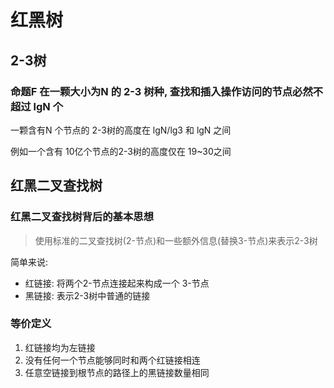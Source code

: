 # 红黑树

## 2-3树

### 命题F 在一颗大小为N 的 2-3 树种, 查找和插入操作访问的节点必然不超过 lgN 个

一颗含有N 个节点的 2-3树的高度在 lgN/lg3 和 lgN 之间

例如一个含有 10亿个节点的2-3树的高度仅在 19~30之间

## 红黑二叉查找树

### 红黑二叉查找树背后的基本思想

> 使用标准的二叉查找树(2-节点)和一些额外信息(替换3-节点)来表示2-3树

简单来说:

- 红链接: 将两个2-节点连接起来构成一个 3-节点
- 黑链接: 表示2-3树中普通的链接

### 等价定义

1. 红链接均为左链接
2. 没有任何一个节点能够同时和两个红链接相连
3. 任意空链接到根节点的路径上的黑链接数量相同






